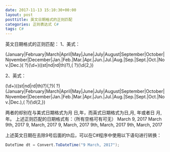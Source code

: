 ```yaml
---
date: 2017-11-13 15:10:30+00:00
layout: post
posttitle: 英文日期格式的正则匹配
categories: 正则表达式 C#
tags: C#
---
```


英文日期格式的正则匹配：
1、美式：

(January|February|March|April|May|June|July|August|September|October|November|December|Jan\.|Feb\.|Mar\.|Apr\.|Jun\.|Jul\.|Aug\.|Sep\.|Sept\.|Oct\.|Nov\.|Dec\.)( ?)(\d+)((st|nd|rd|th)?),( ?)(\d{2,})


2、英式：

(\d+)((st|nd|rd|th)?)(,?)( ?)(January|February|March|April|May|June|July|August|September|October|November|December|Jan\.|Feb\.|Mar\.|Apr\.|Jun\.|Jul\.|Aug\.|Sep\.|Sept\.|Oct\.|Nov\.|Dec\.),( ?)(\d{2,})


两者的却别在与美式日期格式为月 日,年，而英式日期格式为日,月, 年或者日 月,年。
上述正则匹配的日期格式有：（所有空格可有可无）
March 9, 2017
March 9th, 2017
9, March, 2017
9, March, 2017
9th, March, 2017
9th, March, 2017

上述英文日期在去除9号后面的th后，可以在C#程序中使用以下语句进行转换：
``` C#
DateTime dt = Convert.ToDateTime("9 March, 2017");
``` 

